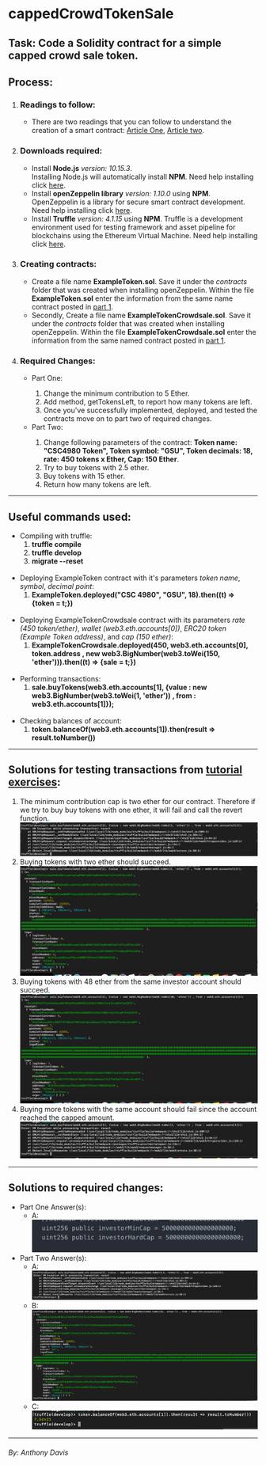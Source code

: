 <h1>cappedCrowdTokenSale</h1>
<h2>Task: Code a Solidity contract for a simple capped crowd sale token.</h2>

<h2>Process:</h2>
<ol>
  <li>
    <h3>Readings to follow: </h3>
    <ul><li>There are two readings that you can follow to understand the creation of a smart contract: <a href="https://medium.com/crowdbotics/how-to-build-a-simple-capped-crowdsale-token-using-openzeppelin-library-part-1-2789ec642308">Article One</a>, <a href="https://medium.com/crowdbotics/how-to-build-a-simple-capped-crowdsale-token-using-openzeppelin-library-part-2-cf96cb66c3d0">Article two</a>.</li></ul>
  </li>
  <li>
    <h3>Downloads required:</h3>
    <ul>
      <li>Install <strong>Node.js</strong> <em>version: 10.15.3</em>.<br> Installing Node.js will automatically install <strong>NPM</strong>. Need help installing click <a href="https://www.npmjs.com/get-npm">here</a>.</li>
      <li>Install <strong>openZeppelin library</strong> <em>version: 1.10.0</em> using <strong>NPM</strong>.<br> OpenZeppelin is a library for secure smart contract development. Need help installing click <a href="https://www.npmjs.com/package/openzeppelin-solidity">here</a>.</li>
      <li>Install <strong>Truffle</strong> <em>version: 4.1.15</em> using <strong>NPM</strong>. Truffle is a development environment used for testing framework and asset pipeline for blockchains using the Ethereum Virtual Machine. Need help installing click <a href="https://truffleframework.com/truffle">here</a>.</li>
    </ul>
  </li>
  <li><h3>Creating contracts:</h3>
    <ul>
      <li>Create a file name <strong>ExampleToken.sol</strong>. Save it under the <em>contracts</em> folder that was created when installing openZeppelin. Within the file <strong>ExampleToken.sol</strong> enter the information from the same name contract posted in <a href="https://medium.com/crowdbotics/how-to-build-a-simple-capped-crowdsale-token-using-openzeppelin-library-part-1-2789ec642308">part 1</a>.</li>
      <li>Secondly, Create a file name <strong>ExampleTokenCrowdsale.sol</strong>. Save it under the <em>contracts</em> folder that was created when installing openZeppelin. Within the file <strong>ExampleTokenCrowdsale.sol</strong> enter the information from the same named contract posted in <a href="https://medium.com/crowdbotics/how-to-build-a-simple-capped-crowdsale-token-using-openzeppelin-library-part-1-2789ec642308">part 1</a>.</li>
    </ul>
  </li>
  <li>
    <h3>Required Changes: </h3>
    <ul><li>Part One:</li>
    <ol>
      <li>Change the minimum contribution to 5 Ether.</li>
      <li>Add method, getTokensLeft, to report how many tokens are left.</li>
      <li>Once you've successfully implemented, deployed, and tested the contracts move on to part two of required changes.</li>
    </ol>
      <li>Part Two:</li>
      <ol>
        <li> Change following parameters of the contract: <strong>Token name: "CSC4980 Token", Token symbol: "GSU", Token decimals: 18, rate: 450 tokens x Ether, Cap: 150 Ether</strong>.</li>
        <li>Try to buy tokens with 2.5 ether.</li>
        <li>Buy tokens with 15 ether.</li>
        <li>Return how many tokens are left.</li>
      </ol>
    </ul>
  </li>
 </ol>
 <hr>
 <H2>Useful commands used: </h2>
 <ul>
  <li>Compiling with truffle: 
    <ol>
      <li><strong>truffle compile</strong></li>
      <li><strong>truffle develop</strong></li>
      <li><strong>migrate --reset</strong></li>
    </ol>
  </li>
  <br>
  <li>Deploying ExampleToken contract with it's parameters <em>token name</em>, <em>symbol</em>, <em>decimal point</em>: 
  <ol>
    <li><strong>ExampleToken.deployed("CSC 4980", "GSU", 18).then((t) => {token = t;})</strong></li>
    </ol>
  </li>
  <br>
  <li>Deploying ExampleTokenCrowdsale contract with its parameters <em>rate (450 token/ether)</em>, <em>wallet (web3.eth.accounts[0])</em>, <em> ERC20 token (Example Token address)</em>, and <em>cap (150 ether)</em>:
  <ol>
    <li><strong>ExampleTokenCrowdsale.deployed(450, web3.eth.accounts[0], token.address , new web3.BigNumber(web3.toWei(150, 'ether'))).then((t) => {sale = t;})</strong></li>
    </ol>
  </li>
  <br>
  <li>Performing transactions:
  <ol>
    <li><strong>sale.buyTokens(web3.eth.accounts[1], {value : new web3.BigNumber(web3.toWei(1, 'ether')) , from : web3.eth.accounts[1]});</strong></li>
    </ol>
  </li>
  <br>
  <li>Checking balances of account:<ol><li><strong>token.balanceOf(web3.eth.accounts[1]).then(result => result.toNumber())</strong></li></ol></li>
 </ul>
 <hr>
 <h2>Solutions for testing transactions from <a href="https://medium.com/crowdbotics/how-to-build-a-simple-capped-crowdsale-token-using-openzeppelin-library-part-2-cf96cb66c3d0">tutorial exercises</a>:</h2>
 <ol>
  <li>The minimum contribution cap is two ether for our contract. Therefore if we try to buy buy tokens with one ether, it will fail and call the revert function.<br><img src="ScreenshotsOfOutput/T1.png"></li>
  <li>Buying tokens with two ether should succeed.<br><img src="ScreenshotsOfOutput/T2.png"></li>
  <li>Buying tokens with 48 ether from the same investor account should succeed.<br><img src="ScreenshotsOfOutput/T3.png"></li>
  <li>Buying more tokens with the same account should fail since the account reached the capped amount.<br><img src="ScreenshotsOfOutput/T4.png"></li>
  </ol>
 <hr>
 <h2>Solutions to required changes:</h2>
 <ul>
  <li>Part One Answer(s):
    <ul><li>A: <br><img src="ScreenshotsOfOutput/A1.png"></li></ul>
  </li>
  <li>Part Two Answer(s): 
  <ul><li>A: <br><img src="ScreenshotsOfOutput/B1.png"></li>
    <li>B: <br><img src="ScreenshotsOfOutput/B2.png"></li>
    <li>C: <br><img src="ScreenshotsOfOutput/B3.png"></li></ul>
  </li>
 </ul>
 <hr>
 <h6>By: Anthony Davis</h6>

